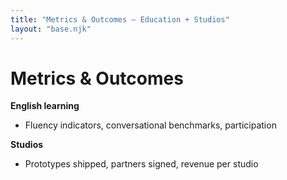 ```yaml
---
title: "Metrics & Outcomes — Education + Studios"
layout: "base.njk"
---
```


# Metrics & Outcomes

**English learning**  
- Fluency indicators, conversational benchmarks, participation

**Studios**  
- Prototypes shipped, partners signed, revenue per studio
